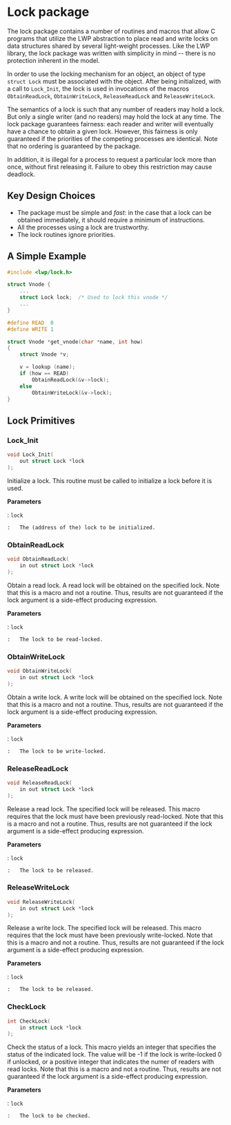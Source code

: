 # Lock package

The lock package contains a number of routines and macros that allow C programs
that utilize the LWP abstraction to place read and write locks on data
structures shared by several light-weight processes.  Like the LWP library, the
lock package was written with simplicity in mind -- there is no protection
inherent in the model.

In order to use the locking mechanism for an object, an object of type `struct
Lock` must be associated with the object.  After being initialized, with a call
to `Lock_Init`, the lock is used in invocations of the macros `ObtainReadLock`,
`ObtainWriteLock`, `ReleaseReadLock` and `ReleaseWriteLock`.

The semantics of a lock is such that any number of readers may hold a lock.
But only a single writer (and no readers) may hold the lock at any time.  The
lock package guarantees fairness: each reader and writer will eventually have a
chance to obtain a given lock.  However, this fairness is only guaranteed if
the priorities of the competing processes are identical.  Note that no ordering
is guaranteed by the package.

In addition, it is illegal for a process to request a particular lock more than
once, without first releasing it.  Failure to obey this restriction may cause
deadlock.

## Key Design Choices

- The package must be simple and _fast_: in the case that a lock can be
  obtained immediately, it should require a minimum of instructions.
- All the processes using a lock are trustworthy.
- The lock routines ignore priorities.

## A Simple Example

``` c
#include <lwp/lock.h>

struct Vnode {
    ...
    struct Lock lock;  /* Used to lock this vnode */
    ...
}

#define READ  0
#define WRITE 1

struct Vnode *get_vnode(char *name, int how)
{
    struct Vnode *v;

    v = lookup (name);
    if (how == READ)
        ObtainReadLock(&v->lock);
    else
        ObtainWriteLock(&v->lock);
}
```

## Lock Primitives

### Lock\_Init

``` c
void Lock_Init(
    out struct Lock *lock
);
```

Initialize a lock. This routine must be called to initialize a lock before it
is used.

**Parameters**

:   `lock`

    :   The (address of the) lock to be initialized.

### ObtainReadLock

``` c
void ObtainReadLock(
    in out struct Lock *lock
);
```

Obtain a read lock.  A read lock will be obtained on the specified lock.  Note
that this is a macro and not a routine.  Thus, results are not guaranteed if
the lock argument is a side-effect producing expression.

**Parameters**

:   `lock`

    :   The lock to be read-locked.

### ObtainWriteLock

``` c
void ObtainWriteLock(
    in out struct Lock *lock
);
```

Obtain a write lock.  A write lock will be obtained on the specified lock.
Note that this is a macro and not a routine.  Thus, results are not guaranteed
if the lock argument is a side-effect producing expression.

**Parameters**

:   `lock`

    :   The lock to be write-locked.

### ReleaseReadLock

``` c
void ReleaseReadLock(
    in out struct Lock *lock
);
```

Release a read lock. The specified lock will be released.  This macro requires
that the lock must have been previously read-locked.  Note that this is a macro
and not a routine.  Thus, results are not guaranteed if the lock argument is a
side-effect producing expression.

**Parameters**

:   `lock`

    :   The lock to be released.

### ReleaseWriteLock

``` c
void ReleaseWriteLock(
    in out struct Lock *lock
);
```

Release a write lock.  The specified lock will be released.  This macro
requires that the lock must have been previously write-locked.  Note that this
is a macro and not a routine.  Thus, results are not guaranteed if the lock
argument is a side-effect producing expression.

**Parameters**

:   `lock`

    :   The lock to be released.

### CheckLock

``` c
int CheckLock(
    in struct Lock *lock
);
```

Check the status of a lock. This macro yields an integer that specifies the
status of the indicated lock.  The value will be -1 if the lock is write-locked
0 if unlocked, or a positive integer that indicates the numer of readers with
read locks.  Note that this is a macro and not a routine.  Thus, results are
not guaranteed if the lock argument is a side-effect producing expression.

**Parameters**

:   `lock`

    :   The lock to be checked.
